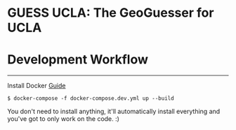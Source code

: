 # GUESS UCLA: The GeoGuesser for UCLA

# Development Workflow
____

Install Docker [Guide](https://docs.docker.com/engine/install/)

```shell
$ docker-compose -f docker-compose.dev.yml up --build 
```

You don't need to install anything, it'll automatically install everything and you've got to only work on the code. :)

